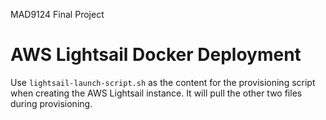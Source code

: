 MAD9124 Final Project

# AWS Lightsail Docker Deployment

Use `lightsail-launch-script.sh` as the content for the provisioning script when creating the AWS Lightsail instance. It will pull the other two files during provisioning.
